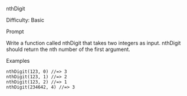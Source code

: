 nthDigit

Difficulty: Basic

Prompt

Write a function called nthDigit that takes two integers as input. nthDigit should return the nth number of the first argument.

Examples

```
nthDigit(123, 0) //=> 3
nthDigit(123, 1) //=> 2
nthDigit(123, 2) //=> 1
nthDigit(234642, 4) //=> 3
```
